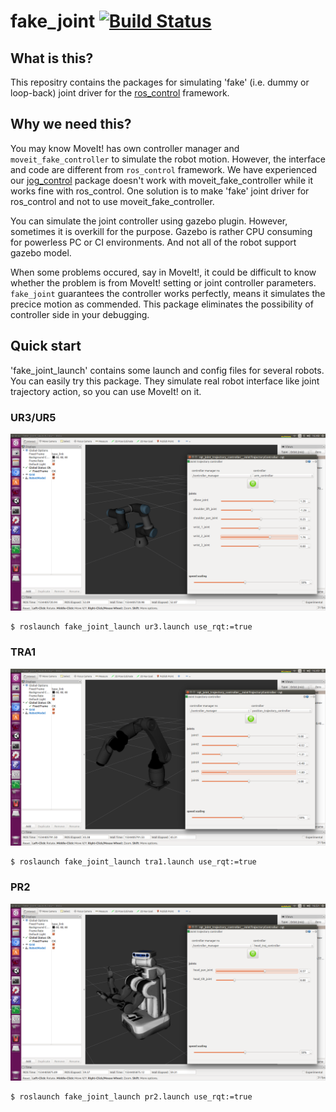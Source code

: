 # fake_joint [![Build Status](https://travis-ci.org/tork-a/fake_joint.svg?branch=master)](https://travis-ci.org/tork-a/fake_joint)

## What is this?

This repositry contains the packages for simulating 'fake' (i.e. dummy
or loop-back) joint driver for the
[ros_control](https://github.com/ros-controls/ros_control) framework.

## Why we need this?

You may know MoveIt! has own controller manager and
`moveit_fake_controller` to simulate the robot motion. However, the
interface and code are different from `ros_control` framework. We have
experienced our [jog_control](https://github.com/tork-a/jog_control)
package doesn't work with moveit_fake_controller while it works fine
with ros_control. One solution is to make 'fake' joint driver for
ros_control and not to use moveit_fake_controller.

You can simulate the joint controller using gazebo plugin. However,
sometimes it is overkill for the purpose. Gazebo is rather CPU
consuming for powerless PC or CI environments. And not all of the
robot support gazebo model.

When some problems occured, say in MoveIt!, it could be difficult to
know whether the problem is from MoveIt! setting or joint controller
parameters. `fake_joint` guarantees the controller works perfectly,
means it simulates the precice motion as commended. This package
eliminates the possibility of controller side in your debugging.

## Quick start

'fake_joint_launch' contains some launch and config files for several
robots. You can easily try this package. They simulate real robot
interface like joint trajectory action, so you can use MoveIt! on it.

### UR3/UR5

![UR5 fake_joint](image/ur5_fake.png)

```
$ roslaunch fake_joint_launch ur3.launch use_rqt:=true
```

### TRA1

![TRA1 fake_joint](image/tra1_fake.png)

```
$ roslaunch fake_joint_launch tra1.launch use_rqt:=true
```

### PR2

![PR2 fake_joint](image/pr2_fake.png)

```
$ roslaunch fake_joint_launch pr2.launch use_rqt:=true
```
